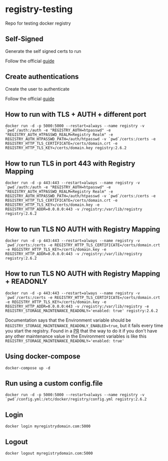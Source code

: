 # registry-testing

Repo for testing docker registry

## Self-Signed

Generate the self signed certs to run

Follow the official [guide](https://docs.docker.com/registry/insecure/#use-self-signed-certificates)

## Create authentications

Create the user to authenticate

Follow the official [guide](https://docs.docker.com/registry/deploying/#native-basic-auth)

## How to run with TLS + AUTH + different port

```docker run -d -p 5000:5000 --restart=always --name registry -v `pwd`/auth:/auth -e "REGISTRY_AUTH=htpasswd" -e "REGISTRY_AUTH_HTPASSWD_REALM=Registry Realm" -e REGISTRY_AUTH_HTPASSWD_PATH=/auth/htpasswd -v `pwd`/certs:/certs -e REGISTRY_HTTP_TLS_CERTIFICATE=/certs/domain.crt -e REGISTRY_HTTP_TLS_KEY=/certs/domain.key registry:2.6.2```

## How to run TLS in port 443 with Registry Mapping

```docker run -d -p 443:443 --restart=always --name registry -v `pwd`/auth:/auth -e "REGISTRY_AUTH=htpasswd" -e "REGISTRY_AUTH_HTPASSWD_REALM=Registry Realm" -e REGISTRY_AUTH_HTPASSWD_PATH=/auth/htpasswd -v `pwd`/certs:/certs -e REGISTRY_HTTP_TLS_CERTIFICATE=/certs/domain.crt -e REGISTRY_HTTP_TLS_KEY=/certs/domain.key -e REGISTRY_HTTP_ADDR=0.0.0.0:443 -v /registry:/var/lib/registry registry:2.6.2```

## How to run TLS NO AUTH with Registry Mapping

```docker run -d -p 443:443 --restart=always --name registry -v `pwd`/certs:/certs -e REGISTRY_HTTP_TLS_CERTIFICATE=/certs/domain.crt -e REGISTRY_HTTP_TLS_KEY=/certs/domain.key -e REGISTRY_HTTP_ADDR=0.0.0.0:443 -v /registry:/var/lib/registry registry:2.6.2```

## How to run TLS NO AUTH with Registry Mapping + READONLY

```docker run -d -p 443:443 --restart=always --name registry -v `pwd`/certs:/certs -e REGISTRY_HTTP_TLS_CERTIFICATE=/certs/domain.crt -e REGISTRY_HTTP_TLS_KEY=/certs/domain.key -e REGISTRY_HTTP_ADDR=0.0.0.0:443 -v /registry:/var/lib/registry -e REGISTRY_STORAGE_MAINTENANCE_READONLY='enabled: true' registry:2.6.2```

Documentation says that the Environment variable should be `REGISTRY_STORAGE_MAINTENANCE_READONLY_ENABLED=true`, but it fails every time you start the registry.
Found in a [PR][1] that the way to do it if you don't have any other maintenance value in the Environment variables is like this `REGISTRY_STORAGE_MAINTENANCE_READONLY='enabled: true'`

[1]: https://github.com/docker/distribution/pull/827#issuecomment-130097866

## Using docker-compose

`docker-compose up -d`

## Run using a custom config.file

```
docker run -d -p 5000:5000 --restart=always --name registry -v `pwd`/config.yml:/etc/docker/registry/config.yml registry:2.6.2
```


## Login

`docker login myregistrydomain.com:5000`


## Logout

`docker logout myregistrydomain.com:5000`
